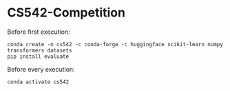 # CS542-Competition

Before first execution:
```
conda create -n cs542 -c conda-forge -c huggingface scikit-learn numpy transformers datasets
pip install evaluate
```

Before every execution:
```
conda activate cs542
```
